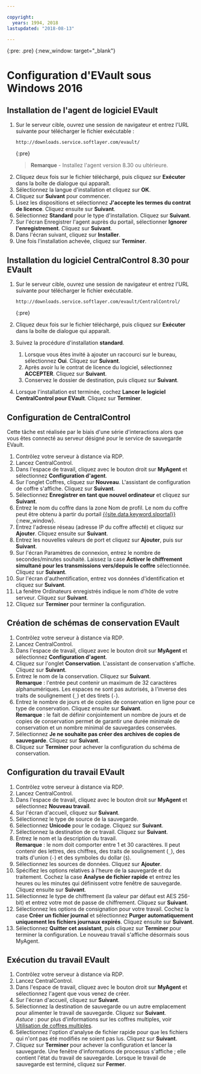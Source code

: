 ```yaml
---

copyright:
  years: 1994, 2018
lastupdated: "2018-08-13"

---
```

{:pre: .pre}
{:new_window: target="_blank"}

# Configuration d'EVault sous Windows 2016

## Installation de l'agent de logiciel EVault

1. Sur le serveur cible, ouvrez une session de navigateur et entrez l'URL suivante pour télécharger le fichier exécutable :
   ```
   http://downloads.service.softlayer.com/evault/
   ```
   {:pre}
   >**Remarque** - Installez l'agent version 8.30 ou ultérieure.
2. Cliquez deux fois sur le fichier téléchargé, puis cliquez sur **Exécuter** dans la boîte de dialogue qui apparaît.
3. Sélectionnez la langue d'installation et cliquez sur **OK**.
4. Cliquez sur **Suivant** pour commencer.
5. Lisez les dispositions et sélectionnez **J'accepte les termes du contrat de licence**. Cliquez ensuite sur **Suivant**.
6. Sélectionnez **Standard** pour le type d'installation. Cliquez sur **Suivant**.
7. Sur l'écran Enregistrer l'agent auprès du portail, sélectionner **Ignorer l'enregistrement**. Cliquez sur **Suivant**.
8. Dans l'écran suivant, cliquez sur **Installer**.
9. Une fois l'installation achevée, cliquez sur **Terminer**.

## Installation du logiciel CentralControl 8.30 pour EVault

1. Sur le serveur cible, ouvrez une session de navigateur et entrez l'URL suivante pour télécharger le fichier exécutable.

   ```
   http://downloads.service.softlayer.com/evault/CentralControl/
   ```
   {:pre}

2. Cliquez deux fois sur le fichier téléchargé, puis cliquez sur **Exécuter** dans la boîte de dialogue qui apparaît.
3. Suivez la procédure d'installation **standard**.
   1. Lorsque vous êtes invité à ajouter un raccourci sur le bureau, sélectionnez **Oui**. Cliquez sur **Suivant**.
   2. Après avoir lu le contrat de licence du logiciel, sélectionnez **ACCEPTER**. Cliquez sur **Suivant**.
   3. Conservez le dossier de destination, puis cliquez sur **Suivant**.
4. Lorsque l'installation est terminée, cochez **Lancer le logiciel CentralControl pour EVault**. Cliquez sur **Terminer**.


## Configuration de CentralControl

Cette tâche est réalisée par le biais d'une série d'interactions alors que vous êtes connecté au serveur désigné pour le service de sauvegarde EVault.

1. Contrôlez votre serveur à distance via RDP.
2. Lancez CentralControl.
3. Dans l'espace de travail, cliquez avec le bouton droit sur **MyAgent** et sélectionnez **Configuration d'agent**.
4. Sur l'onglet Coffres, cliquez sur **Nouveau**. L'assistant de configuration de coffre s'affiche. Cliquez sur **Suivant**.
5. Sélectionnez **Enregistrer en tant que nouvel ordinateur** et cliquez sur **Suivant**.
6. Entrez le nom du coffre dans la zone Nom de profil. Le nom du coffre peut être obtenu à partir du portail [{{site.data.keyword.slportal}}](https://control.softlayer.com/){:new_window}.
6. Entrez l'adresse réseau (adresse IP du coffre affecté) et cliquez sur **Ajouter**. Cliquez ensuite sur **Suivant**.
7. Entrez les nouvelles valeurs de port et cliquez sur **Ajouter**, puis sur **Suivant**.
8. Sur l'écran Paramètres de connexion, entrez le nombre de secondes/minutes souhaité. Laissez la case **Activer le chiffrement simultané pour les transmissions vers/depuis le coffre** sélectionnée. Cliquez sur **Suivant**.
9. Sur l'écran d'authentification, entrez vos données d'identification et cliquez sur **Suivant**.
10. La fenêtre Ordinateurs enregistrés indique le nom d'hôte de votre serveur. Cliquez sur **Suivant**.
11.	Cliquez sur **Terminer** pour terminer la configuration.


## Création de schémas de conservation EVault

1. Contrôlez votre serveur à distance via RDP.
2. Lancez CentralControl.
3. Dans l'espace de travail, cliquez avec le bouton droit sur **MyAgent** et sélectionnez **Configuration d'agent**.
4. Cliquez sur l'onglet **Conservation**. L'assistant de conservation s'affiche. Cliquez sur **Suivant**.
5. Entrez le nom de la conservation. Cliquez sur **Suivant**.<br/>
   **Remarque** : l'entrée peut contenir un maximum de 32 caractères alphanumériques. Les espaces ne sont pas autorisés, à l'inverse des traits de soulignement (`_`) et des tirets (`-`).
6. Entrez le nombre de jours et de copies de conservation en ligne pour ce type de conservation. Cliquez ensuite sur **Suivant**.<br/>
   **Remarque** : le fait de définir conjointement un nombre de jours et de copies de conservation permet de garantir une durée minimale de conservation et un nombre minimal de sauvegardes conservées.
7. Sélectionnez **Je ne souhaite pas créer des archives de copies de sauvegarde**. Cliquez sur **Suivant**.
8. Cliquez sur **Terminer** pour achever la configuration du schéma de conservation.


## Configuration du travail EVault

1. Contrôlez votre serveur à distance via RDP.
2. Lancez CentralControl.
3. Dans l'espace de travail, cliquez avec le bouton droit sur **MyAgent** et sélectionnez **Nouveau travail**. 
4. Sur l'écran d'accueil, cliquez sur **Suivant**.
5. Sélectionnez le type de source de la sauvegarde.
6. Sélectionnez **Unicode** pour le codage. Cliquez sur **Suivant**.
7. Sélectionnez la destination de ce travail. Cliquez sur **Suivant**.
8. Entrez le nom et la description du travail.<br/>
   **Remarque** : le nom doit comporter entre 1 et 30 caractères. Il peut contenir des lettres, des chiffres, des traits de soulignement (`_`), des traits d'union (`-`) et des symboles du dollar (`$`).
9. Sélectionnez les sources de données. Cliquez sur **Ajouter**.
10. Spécifiez les options relatives à l'heure de la sauvegarde et du traitement. Cochez la case **Analyse de fichier rapide** et entrez les heures ou les minutes qui définissent votre fenêtre de sauvegarde. Cliquez ensuite sur **Suivant**.
11. Sélectionnez le type de chiffrement (la valeur par défaut est AES 256-bit) et entrez votre mot de passe de chiffrement. Cliquez sur **Suivant**.
12. Sélectionnez les options de consignation pour votre travail. Cochez la case **Créer un fichier journal** et sélectionnez **Purger automatiquement uniquement les fichiers journaux expirés**. Cliquez ensuite sur **Suivant**.
13. Sélectionnez **Quitter cet assistant**, puis cliquez sur **Terminer** pour terminer la configuration. Le nouveau travail s'affiche désormais sous MyAgent.


## Exécution du travail EVault

1. Contrôlez votre serveur à distance via RDP.
2. Lancez CentralControl.
3. Dans l'espace de travail, cliquez avec le bouton droit sur **MyAgent** et sélectionnez l'agent que vous venez de créer.
4. Sur l'écran d'accueil, cliquez sur **Suivant**.
5. Sélectionnez la destination de sauvegarde ou un autre emplacement pour alimenter le travail de sauvegarde. Cliquez sur **Suivant**.<br/>
   *Astuce* : pour plus d'informations sur les coffres multiples, voir [Utilisation de coffres multiples](multivaulting.html).
6. Sélectionnez l'option d'analyse de fichier rapide pour que les fichiers qui n'ont pas été modifiés ne soient pas lus. Cliquez sur **Suivant**.
7. Cliquez sur **Terminer** pour achever la configuration et lancer la sauvegarde. Une fenêtre d'informations de processus s'affiche ; elle contient l'état du travail de sauvegarde. Lorsque le travail de sauvegarde est terminé, cliquez sur **Fermer**.
